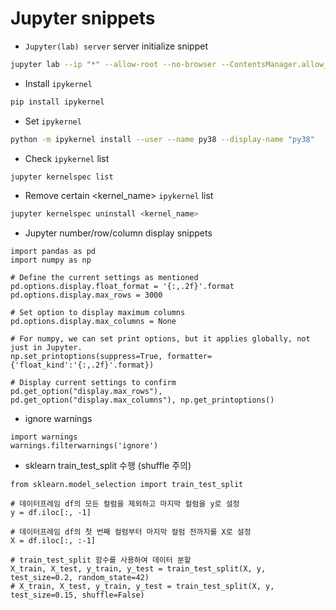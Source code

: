 # Jupyter snippets

- `Jupyter(lab) server` server initialize snippet
```bash
jupyter lab --ip "*" --allow-root --no-browser --ContentsManager.allow_hidden=True
```

- Install `ipykernel` 
```bash
pip install ipykernel
```

- Set `ipykernel` 
```bash
python -m ipykernel install --user --name py38 --display-name "py38"
```

- Check `ipykernel` list
```bash
jupyter kernelspec list
```

- Remove certain <kernel_name> `ipykernel` list
```bash
jupyter kernelspec uninstall <kernel_name>
```

- Jupyter number/row/column display snippets
```python3
import pandas as pd
import numpy as np

# Define the current settings as mentioned
pd.options.display.float_format = '{:,.2f}'.format
pd.options.display.max_rows = 3000

# Set option to display maximum columns
pd.options.display.max_columns = None

# For numpy, we can set print options, but it applies globally, not just in Jupyter.
np.set_printoptions(suppress=True, formatter={'float_kind':'{:,.2f}'.format})

# Display current settings to confirm
pd.get_option("display.max_rows"), pd.get_option("display.max_columns"), np.get_printoptions()
```

- ignore warnings
```python3
import warnings
warnings.filterwarnings('ignore')
```

- sklearn train_test_split 수행 (shuffle 주의)
```python3
from sklearn.model_selection import train_test_split

# 데이터프레임 df의 모든 컬럼을 제외하고 마지막 컬럼을 y로 설정
y = df.iloc[:, -1]

# 데이터프레임 df의 첫 번째 컬럼부터 마지막 컬럼 전까지를 X로 설정
X = df.iloc[:, :-1]

# train_test_split 함수를 사용하여 데이터 분할
X_train, X_test, y_train, y_test = train_test_split(X, y, test_size=0.2, random_state=42)
# X_train, X_test, y_train, y_test = train_test_split(X, y, test_size=0.15, shuffle=False)
```
